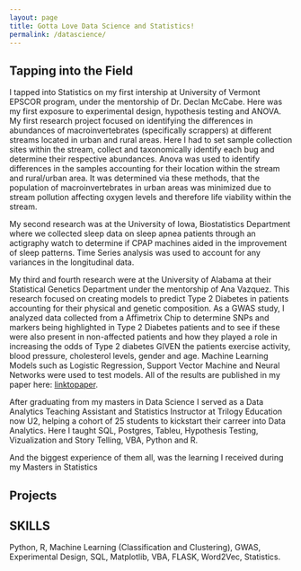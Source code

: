 ```yaml
---
layout: page
title: Gotta Love Data Science and Statistics! 
permalink: /datascience/
---
```


## Tapping into the Field

I tapped into Statistics on my first intership at University of Vermont EPSCOR program, under the mentorship of Dr. Declan McCabe. Here was my first exposure to experimental design, hypothesis testing and ANOVA. My first research project focused on identifying the differences in abundances of macroinvertebrates (specifically scrappers) at different streams located in urban and rural areas.  Here I had to set sample collection sites within the stream, collect and taxonomically identify each bug and determine their respective abundances.  Anova was used to identify differences in the samples accounting for their location within the stream and rural/urban area. It was determined via these methods, that the population of macroinvertebrates in urban areas was minimized due to stream pollution affecting oxygen levels and therefore life viability within the stream. 

My second research was at the University of Iowa, Biostatistics Department where we collected sleep data on sleep apnea patients through an actigraphy watch to determine if CPAP machines aided in the improvement of sleep patterns. Time Series analysis was used to account for any variances in the longitudinal data. 

My third and fourth research were at the University of Alabama at their Statistical Genetics Department under the mentorship of Ana Vazquez.  This research focused on creating models to predict Type 2 Diabetes in patients accounting for their physical and genetic composition.  As a GWAS study, I analyzed data collected from a Affimetrix Chip to determine SNPs and markers being highlighted in Type 2 Diabetes patients and to see if these were also present in non-affected patients and how they played a role in increasing the odds of Type 2 diabetes GIVEN the patients exercise activity, blood pressure, cholesterol levels, gender and age.  Machine Learning Models such as Logistic Regression, Support Vector Machine and Neural Networks were used to test models.  All of the results are published in my paper here: [linktopaper](https://pmc.ncbi.nlm.nih.gov/articles/PMC4362394/).

After graduating from my masters in Data Science I served as a Data Analytics Teaching Assistant and Statistics Instructor at Trilogy Education now U2, helping a cohort of 25 students to kickstart their carreer into Data Analytics.  Here I taught SQL, Postgres, Tableu, Hypothesis Testing, Vizualization and Story Telling, VBA, Python and R. 

And the biggest experience of them all, was the learning I received during my Masters in Statistics 

## Projects



## SKILLS
Python, R, Machine Learning (Classification and Clustering), GWAS, Experimental Design, SQL, Matplotlib, VBA, FLASK, Word2Vec, Statistics.